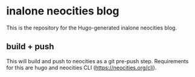 # inalone neocities blog

This is the repository for the Hugo-generated inalone neocities blog.

## build + push
This will build and push to neocities as a git pre-push step. Requirements for this are hugo and
neocities CLI (https://neocities.org/cli).